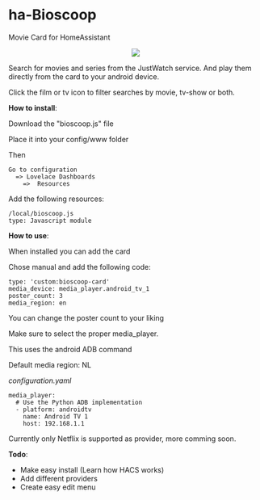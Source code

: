# ha-Bioscoop
Movie Card for HomeAssistant

<p align="center">
  <img src="https://user-images.githubusercontent.com/38769179/121244564-4bae4700-c89f-11eb-8ae4-c86a1483610e.png">
</p>

Search for movies and series from the JustWatch service.
And play them directly from the card to your android device.

Click the film or tv icon to filter searches by movie, tv-show or both.

**How to install**:

  Download the "bioscoop.js" file
  
  Place it into your config/www folder
  
  Then
  ```
  Go to configuration
    => Lovelace Dashboards
      =>  Resources
```
Add the following resources:

    /local/bioscoop.js
    type: Javascript module
    
**How to use**:

When installed you can add the card

Chose manual and add the following code:
```
type: 'custom:bioscoop-card'
media_device: media_player.android_tv_1
poster_count: 3
media_region: en
```

You can change the poster count to your liking

Make sure to select the proper media_player.

This uses the android ADB command

Default media region: NL

*configuration.yaml*
```
media_player:
  # Use the Python ADB implementation
  - platform: androidtv
    name: Android TV 1
    host: 192.168.1.1
```
    
Currently only Netflix is supported as provider, more comming soon.

**Todo**:
- Make easy install (Learn how HACS works)
- Add different providers
- Create easy edit menu
